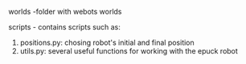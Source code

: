 worlds  -folder with webots worlds

scripts - contains scripts such as:
1. positions.py: chosing robot's initial and final position
2. utils.py: several useful functions for working with the epuck robot
